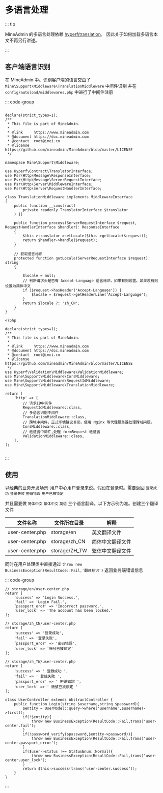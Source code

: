 # 多语言处理

::: tip

MineAdmin 的多语言处理依赖 [hyperf/translation](https://github.com/hyperf/translation)。
因此关于如何加载多语言本文不再另行讲述。

:::

## 客户端语言识别

在 MineAdmin 中。识别客户端的语言交由了 `Mine\Support\Middleware\TranslationMiddleware` 中间件识别
并在 `config/autoload/middlewares.php` 中进行了中间件注册

::: code-group

```php{34-41} [TranslationMiddleware]

declare(strict_types=1);
/**
 * This file is part of MineAdmin.
 *
 * @link     https://www.mineadmin.com
 * @document https://doc.mineadmin.com
 * @contact  root@imoi.cn
 * @license  https://github.com/mineadmin/MineAdmin/blob/master/LICENSE
 */

namespace Mine\Support\Middleware;

use Hyperf\Contract\TranslatorInterface;
use Psr\Http\Message\ResponseInterface;
use Psr\Http\Message\ServerRequestInterface;
use Psr\Http\Server\MiddlewareInterface;
use Psr\Http\Server\RequestHandlerInterface;

class TranslationMiddleware implements MiddlewareInterface
{
    public function __construct(
        private readonly TranslatorInterface $translator
    ) {}

    public function process(ServerRequestInterface $request, RequestHandlerInterface $handler): ResponseInterface
    {
        $this->translator->setLocale($this->getLocale($request));
        return $handler->handle($request);
    }

    // 获取语言标识
    protected function getLocale(ServerRequestInterface $request): string
    {
        
        $locale = null;
        // 判断请求头是否有 Accept-Language 语言标识。如果有则设置。如果没有则设置为简体中文
        if ($request->hasHeader('Accept-Language')) {
            $locale = $request->getHeaderLine('Accept-Language');
        }
        return $locale ?: 'zh_CN';
    }
}
```

```php{25-26} [middlewares.php]
<?php

declare(strict_types=1);
/**
 * This file is part of MineAdmin.
 *
 * @link     https://www.mineadmin.com
 * @document https://doc.mineadmin.com
 * @contact  root@imoi.cn
 * @license  https://github.com/mineadmin/MineAdmin/blob/master/LICENSE
 */
use Hyperf\Validation\Middleware\ValidationMiddleware;
use Mine\Support\Middleware\CorsMiddleware;
use Mine\Support\Middleware\RequestIdMiddleware;
use Mine\Support\Middleware\TranslationMiddleware;

return [
    'http' => [
        // 请求ID中间件
        RequestIdMiddleware::class,
        // 多语言识别中间件
        TranslationMiddleware::class,
        // 跨域中间件，正式环境建议关闭。使用 Nginx 等代理服务器处理跨域问题。
        CorsMiddleware::class,
        // 验证器中间件,处理 formRequest 验证器
        ValidationMiddleware::class,
    ],
];


```

:::

## 使用

以经典的业务开发场景-用户中心用户登录来说。假设在登录时。需要返回 `登录成功` `登录失败` `密码错误` `用户已被锁定`

并且需要做 `简体中文` `繁体中文` `英语` 三个语言翻译。以下方示例为准。创建三个翻译文件

| 文件名称            | 文件所在目录        | 解释       |
|-----------------|---------------|----------|
| user-center.php | storage/en    | 英文翻译文件   |
| user-center.php | storage/zh_CN | 简体中文翻译文件 |
| user-center.php | storage/ZH_TW | 繁体中文翻译文件 |

同时在用户处理类中直接通过 `throw new BusinessException(ResultCode::Fail,'翻译标识')` 返回业务端错误信息

::: code-group

```php{1} [英文翻译文件]
// storage/en/user-center.php
return [
    'success' => 'Login Success.',
    'fail' => 'Login Fail.',
    ’passport_eror' => 'Incorrect password.',
    'user_lock' => 'The account has been locked.'
];
```

```php{1} [简体中文翻译文化]
// storage/zh_CN/user-center.php
return [
    'success' => '登录成功',
    'fail' => '登录失败',
    ’passport_eror' => '密码错误',
    'user_lock' => '账号已被锁定'
];
```

```php{1} [繁体中文翻译文件]
// storage/zh_TW/user-center.php
return [
    'success' => ' 登錄成功 ',
    'fail' => ' 登錄失敗 ',
    'passport_eror' => ' 密碼錯誤 ',
    'user_lock' => ' 賬號已被鎖定 '
];

```

```php{5,8,11} [业务处理类]
class UserController extends AbstractController {
    public function Login(string $username,string $password){
        $entity = UserModel::query->where('username',$username)->first();
        if(!$entity){
            throw new BusinessException(ResultCode::Fail,trans('user-center.fail');
        }
        if(!password_verify($password,$entity->password)){
            throw new BusinessException(ResultCode::Fail,trans('user-center.passport_error');
        }
        if($user->status !== StatusEnum::Normal){
            throw new BusinessException(ResultCode::Fail,trans('user-center.user_lock');
        }
        return $this->success(trans('user-center.success'));
    }
}

```
:::
